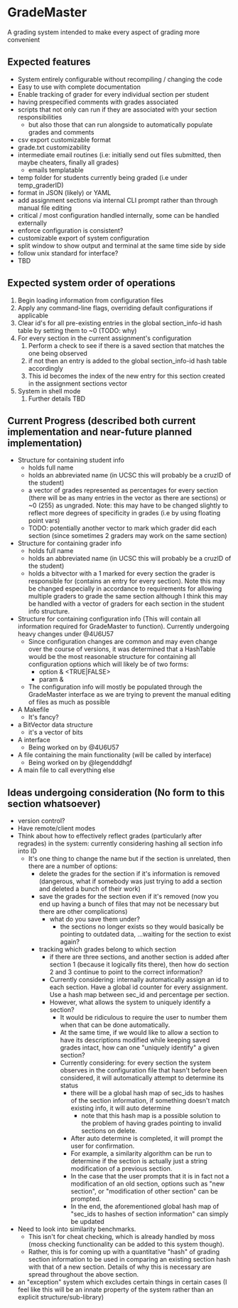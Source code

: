 # GradeMaster
A grading system intended to make every aspect of grading more convenient

## Expected features
* System entirely configurable without recompiling / changing the code
* Easy to use with complete documentation
* Enable tracking of grader for every individual section per student
* having prespecified comments with grades associated
* scripts that not only can run if they are associated with your section responsibilities
    * but also those that can run alongside to automatically populate grades and comments
* csv export customizable format
* grade.txt customizability
* intermediate email routines (i.e: initially send out files submitted, then maybe cheaters, finally all grades)
    * emails templatable
* temp folder for students currently being graded (i.e under temp_graderID)
* format in JSON (likely) or YAML
* add assignment sections via internal CLI prompt rather than through manual file editing
* critical / most configuration handled internally, some can be handled externally
* enforce configuration is consistent?
* customizable export of system configuration
* split window to show output and terminal at the same time side by side
* follow unix standard for interface?
* TBD

## Expected system order of operations
1. Begin loading information from configuration files
1. Apply any command-line flags, overriding default configurations if applicable
1. Clear id's for all pre-existing entries in the global section_info-id hash table by setting them to ~0 (TODO: why)
1. For every section in the current assignment's configuration
    1. Perform a check to see if there is a saved section that matches the one being observed
    1. if not then an entry is added to the global section_info-id hash table accordingly
    1. This id becomes the index of the new entry for this section created in the assignment sections vector
1. System in shell mode
    1. Further details TBD

## Current Progress (described both current implementation and near-future planned implementation)
* Structure for containing student info
    * holds full name
    * holds an abbreviated name (in UCSC this will probably be a cruzID of the student)
    * a vector of grades represented as percentages for every section (there will be as many entries in the vector as there are sections) or ~0 (255) as ungraded. Note: this may have to be changed slightly to reflect more degrees of specificity in grades (i.e by using floating point vars)
    * TODO: potentially another vector to mark which grader did each section (since sometimes 2 graders may work on the same section)
* Structure for containing grader info
    * holds full name
    * holds an abbreviated name (in UCSC this will probably be a cruzID of the student)
    * holds a bitvector with a 1 marked for every section the grader is responsible for (contains an entry for every section). Note this may be changed especially in accordance to requirements for allowing multiple graders to grade the same section although I think this may be handled with a vector of graders for each section in the student info structure.
* Structure for containing configuration info (This will contain all information required for GradeMaster to function). Currently undergoing heavy changes under @4U6U57
    * Since configuration changes are common and may even change over the course of versions, it was determined that a HashTable would be the most reasonable structure for containing all configuration options which will likely be of two forms:
        * option & <TRUE|FALSE>
        * param & <VAL>
    * The configuration info will mostly be populated through the GradeMaster interface as we are trying to prevent the manual editing of files as much as possible
* A Makefile
    * It's fancy?
* a BitVector data structure
    * it's a vector of bits
* A interface
    * Being worked on by @4U6U57
* A file containing the main functionality (will be called by interface)
    * Being worked on by @legendddhgf
* A main file to call everything else

## Ideas undergoing consideration (No form to this section whatsoever)
* version control?
* Have remote/client modes
* Think about how to effectively reflect grades (particularly after regrades) in the system: currently considering hashing all section info into ID
    * It's one thing to change the name but if the section is unrelated, then there are a number of options:
        * delete the grades for the section if it's information is removed (dangerous, what if somebody was just trying to add a section and deleted a bunch of their work)
        * save the grades for the section even if it's removed (now you end up having a bunch of files that may not be necessary but there are other complications)
            * what do you save them under?
                * the sections no longer exists so they would basically be pointing to outdated data, ...waiting for the section to exist again?
        * tracking which grades belong to which section
            * if there are three sections, and another section is added after section 1 (because it logically fits there), then how do section 2 and 3 continue to point to the correct information?
            * Currently considering: internally automatically assign an id to each section. Have a global id counter for every assignment. Use a hash map between sec_id and percentage per section.
            * However, what allows the system to uniquely identify a section?
                * It would be ridiculous to require the user to number them when that can be done automatically.
                * At the same time, if we would like to allow a section to have its descriptions modified while keeping saved grades intact, how can one "uniquely identify" a given section?
                * Currently considering: for every section the system observes in the configuration file that hasn't before been considered, it will automatically attempt to determine its status
                    * there will be a global hash map of sec_ids to hashes of the section information, if something doesn't match existing info, it will auto determine
                        * note that this hash map is a possible solution to the problem of having grades pointing to invalid sections on delete.
                    * After auto determine is completed, it will prompt the user for confirmation.
                    * For example, a similarity algorithm can be run to determine if the section is actually just a string modification of a previous section.
                    * In the case that the user prompts that it is in fact not a modification of an old section, options such as "new section", or "modification of other section" can be prompted.
                    * In the end, the aforementioned global hash map of "sec_ids to hashes of section information" can simply be updated
* Need to look into similarity benchmarks.
    * This isn't for cheat checking, which is already handled by moss (moss checking functionality can be added to this system though).
    * Rather, this is for coming up with a quantitative "hash" of grading section information to be used in comparing an existing section hash with that of a new section. Details of why this is necessary are spread throughout the above section.
* an "exception" system which excludes certain things in certain cases (I feel like this will be an innate property of the system rather than an explicit structure/sub-library)
